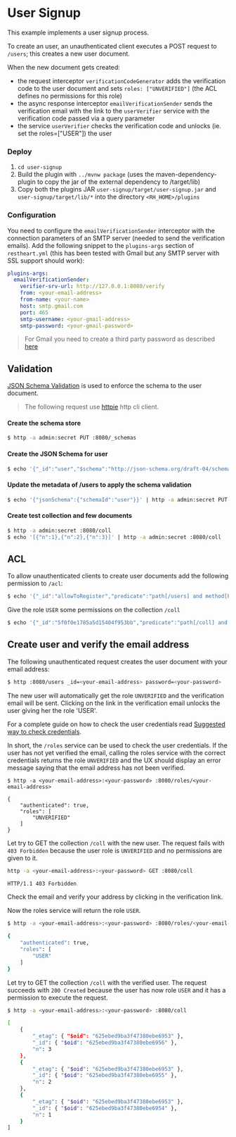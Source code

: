 # User Signup

This example implements a user signup process.

To create an user, an unauthenticated client executes a POST request to `/users`; this creates a new user document.

When the new document gets created:

- the request interceptor `verificationCodeGenerator` adds the verification code to the user document and sets `roles: ["UNVERIFIED"]` (the ACL defines no permissions for this role)
- the async response interceptor `emailVerificationSender` sends the verification email with the link to the `userVerifier` service with the verification code passed via a query parameter
- the service `userVerifier` checks the verification code and unlocks (ie. set the roles=["USER"]) the user


### Deploy

1. `cd user-signup`
1. Build the plugin with `../mvnw package` (uses the maven-dependency-plugin to copy the jar of the external dependency to /target/lib)
1. Copy both the plugins JAR `user-signup/target/user-signup.jar` and `user-signup/target/lib/*` into the directory `<RH_HOME>/plugins`

### Configuration

You need to configure the `emailVerificationSender` interceptor with the connection parameters of an SMTP server (needed to send the verification emails). Add the following snippet to the `plugins-args` section of `restheart.yml` (this has been tested with Gmail but any SMTP server with SSL support should work):

```yml
plugins-args:
  emailVerificationSender:
    verifier-srv-url: http://127.0.0.1:8080/verify
    from: <your-email-address>
    from-name: <your-name>
    host: smtp.gmail.com
    port: 465
    smtp-username: <your-gmail-address>
    smtp-password: <your-gmail-password>
```

> For Gmail you need to create a third party password  as described [here](https://support.google.com/accounts/answer/185833?hl=en)

## Validation

[JSON Schema Validation](https://restheart.org/docs/json-schema-validation/) is used to enforce the schema to the user document.

> The following request use [httpie](https://httpie.org) http cli client.

#### Create the schema store

```bash
$ http -a admin:secret PUT :8080/_schemas
```

#### Create the JSON Schema for user

```bash
$ echo '{"_id":"user","$schema":"http://json-schema.org/draft-04/schema#","type":"object","properties":{"_id":{"type":"string","pattern":"^\\\w+@[a-zA-Z_]+?.[a-zA-Z]{2,3}$"},"password":{"type":"string"},"roles":{"type":"array","items":{"type":"string"}},"code":{"type":"string"}},"required":["_id","password"],"additionalProperties":false}' | http -a admin:secret POST :8080/_schemas
```

#### Update the metadata of /users to apply the schema validation

```bash
$ echo '{"jsonSchema":{"schemaId":"user"}}' | http -a admin:secret PUT :8080/users
```

#### Create test collection and few documents

```bash
$ http -a admin:secret :8080/coll
$ echo '[{"n":1},{"n":2},{"n":3}]' | http -a admin:secret :8080/coll
```

## ACL

To allow unauthenticated clients to create user documents add the following permission to `/acl`:

```bash
$ echo '{"_id":"allowToRegister","predicate":"path[/users] and method[POST]", "roles":["$unauthenticated"],"priority":1}' | http -a admin:secret POST :8080/acl
```

Give the role `USER` some permissions on the collection `/coll`

```bash
$ echo '{"_id":"5f0f0e1785a5d15404f953bb","predicate":"path[/coll] and (method[POST] or method[GET])","roles":["USER"],"priority":1}' | http -a admin:secret POST :8080/acl
```

## Create user and verify the email address

The following unauthenticated request creates the user document with your email address:

```bash
$ http :8080/users _id=<your-email-address> password=<your-password>
```

The new user will automatically get the role `UNVERIFIED` and the verification email will be sent. Clicking on the link in the verification email unlocks the user giving her the role 'USER'.

For a complete guide on how to check the user credentials read [Suggested way to check credentials](https://restheart.org/docs/security/how-clients-authenticate/#suggested-way-to-check-credentials).

In short, the `/roles` service can be used to check the user credentials. If the user has not yet verified the email, calling the roles service with the correct credentials returns the role `UNVERIFIED` and the UX should display an error message saying that the email address has not been verified.

```
$ http -a <your-email-address>:<your-password> :8080/roles/<your-email-address>

{
    "authenticated": true,
    "roles": [
        "UNVERIFIED"
    ]
}
```

Let try to GET the collection `/coll` with the new user. The request fails with `403 Forbidden` because the user role is `UNVERIFIED` and no permissions are given to it.

```bash
http -a <your-email-address>:<your-password> GET :8080/coll

HTTP/1.1 403 Forbidden
```

Check the email and verify your address by clicking in the verification link.

Now the roles service will return the role `USER`.

```bash
$ http -a <your-email-address>:<your-password> :8080/roles/<your-email-address>

{
    "authenticated": true,
    "roles": [
        "USER"
    ]
}
```

Let try to GET the collection `/coll` with the verified user. The request succeeds with `200 Created` because the user has now role `USER` and it has a permission to execute the request.

```bash
$ http -a <your-email-address>:<your-password> :8080/coll

[
    {
        "_etag": { "$oid": "625ebed9ba3f47380ebe6953" },
        "_id": { "$oid": "625ebed9ba3f47380ebe6956" },
        "n": 3
    },
    {
        "_etag": { "$oid": "625ebed9ba3f47380ebe6953" },
        "_id": { "$oid": "625ebed9ba3f47380ebe6955" },
        "n": 2
    },
    {
        "_etag": { "$oid": "625ebed9ba3f47380ebe6953" },
        "_id": { "$oid": "625ebed9ba3f47380ebe6954" },
        "n": 1
    }
]
```
